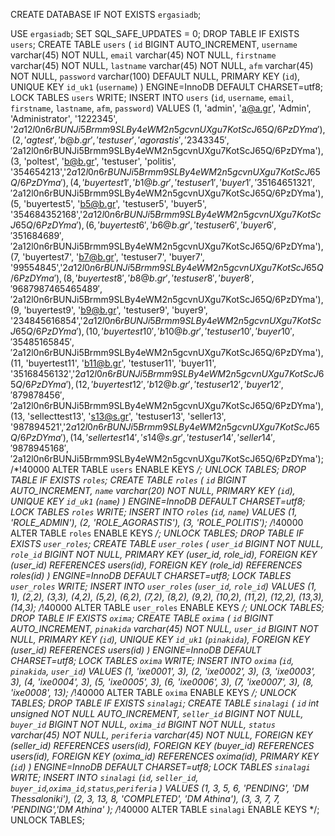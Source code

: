 CREATE DATABASE IF NOT EXISTS `ergasiadb`;

USE `ergasiadb`;
SET SQL_SAFE_UPDATES = 0;
DROP TABLE IF EXISTS `users`;
CREATE TABLE `users` (
`id` BIGINT AUTO_INCREMENT,
`username` varchar(45) NOT NULL,
`email` varchar(45) NOT NULL,
`firstname` varchar(45) NOT NULL,
`lastname` varchar(45) NOT NULL,
`afm` varchar(45) NOT NULL,
`password` varchar(100) DEFAULT NULL,
PRIMARY KEY (`id`),
UNIQUE KEY `id_uk1` (`username`)
) ENGINE=InnoDB DEFAULT CHARSET=utf8;
LOCK TABLES `users` WRITE;
INSERT INTO `users` (`id`, `username`, `email`, `firstname`, `lastname`, `afm`, `password`)
VALUES
(1, 'admin', 'a@a.gr', 'Admin',
'Administrator', '1222345', '$2a$12$l0n6rBUNJi5Brmm9SLBy4eWM2n5gcvnUXgu7KotScJ65Q/6PzDYma'),
(2, 'agtest', 'b@b.gr', 'testuser',
'agorastis', '2343345', '$2a$12$l0n6rBUNJi5Brmm9SLBy4eWM2n5gcvnUXgu7KotScJ65Q/6PzDYma'),
(3, 'poltest', 'b@b.gr', 'testuser',
'politis', '354654213','$2a$12$l0n6rBUNJi5Brmm9SLBy4eWM2n5gcvnUXgu7KotScJ65Q/6PzDYma'),
(4, 'buyertest1', 'b1@b.gr', 'testuser1',
'buyer1', '35164651321','$2a$12$l0n6rBUNJi5Brmm9SLBy4eWM2n5gcvnUXgu7KotScJ65Q/6PzDYma'),
(5, 'buyertest5', 'b5@b.gr', 'testuser5',
'buyer5', '354684352168','$2a$12$l0n6rBUNJi5Brmm9SLBy4eWM2n5gcvnUXgu7KotScJ65Q/6PzDYma'),
(6, 'buyertest6', 'b6@b.gr', 'testuser6',
'buyer6', '351684689','$2a$12$l0n6rBUNJi5Brmm9SLBy4eWM2n5gcvnUXgu7KotScJ65Q/6PzDYma'),
(7, 'buyertest7', 'b7@b.gr', 'testuser7',
'buyer7', '99554845','$2a$12$l0n6rBUNJi5Brmm9SLBy4eWM2n5gcvnUXgu7KotScJ65Q/6PzDYma'),
(8, 'buyertest8', 'b8@b.gr', 'testuser8',
'buyer8', '9687987465465489','$2a$12$l0n6rBUNJi5Brmm9SLBy4eWM2n5gcvnUXgu7KotScJ65Q/6PzDYma'),
(9, 'buyertest9', 'b9@b.gr', 'testuser9',
'buyer9', '234845616854','$2a$12$l0n6rBUNJi5Brmm9SLBy4eWM2n5gcvnUXgu7KotScJ65Q/6PzDYma'),
(10, 'buyertest10', 'b10@b.gr', 'testuser10',
'buyer10', '35485165845','$2a$12$l0n6rBUNJi5Brmm9SLBy4eWM2n5gcvnUXgu7KotScJ65Q/6PzDYma'),
(11, 'buyertest11', 'b11@b.gr', 'testuser11',
'buyer11', '35168456132','$2a$12$l0n6rBUNJi5Brmm9SLBy4eWM2n5gcvnUXgu7KotScJ65Q/6PzDYma'),
(12, 'buyertest12', 'b12@b.gr', 'testuser12',
'buyer12', '879878456','$2a$12$l0n6rBUNJi5Brmm9SLBy4eWM2n5gcvnUXgu7KotScJ65Q/6PzDYma'),
(13, 'sellecttest13', 's13@s.gr', 'testuser13',
'seller13', '987894521','$2a$12$l0n6rBUNJi5Brmm9SLBy4eWM2n5gcvnUXgu7KotScJ65Q/6PzDYma'),
(14, 'sellertest14', 's14@s.gr', 'testuser14',
'seller14', '9878945168','$2a$12$l0n6rBUNJi5Brmm9SLBy4eWM2n5gcvnUXgu7KotScJ65Q/6PzDYma');
/*!40000 ALTER TABLE `users` ENABLE KEYS */;
UNLOCK TABLES;
DROP TABLE IF EXISTS `roles`;
CREATE TABLE `roles` (
`id` BIGINT AUTO_INCREMENT,
`name` varchar(20) NOT NULL,
PRIMARY KEY (`id`),
UNIQUE KEY `id_uk1` (`name`)
) ENGINE=InnoDB DEFAULT CHARSET=utf8;
LOCK TABLES `roles` WRITE;
INSERT INTO `roles` (`id`, `name`)
VALUES
(1, 'ROLE_ADMIN'), 
(2, 'ROLE_AGORASTIS'),
(3, 'ROLE_POLITIS');
/*!40000 ALTER TABLE `roles` ENABLE KEYS */;
UNLOCK TABLES;
DROP TABLE IF EXISTS `user_roles`;
CREATE TABLE `user_roles` (
  `user_id` BIGINT NOT NULL,
  `role_id` BIGINT NOT NULL,
  PRIMARY KEY (user_id, role_id),
  FOREIGN KEY  (user_id) REFERENCES users(id),
  FOREIGN KEY  (role_id) REFERENCES roles(id)
) ENGINE=InnoDB DEFAULT CHARSET=utf8;
LOCK TABLES `user_roles` WRITE;
INSERT INTO `user_roles` (`user_id`, `role_id`)
VALUES
(1, 1), 
(2,2), 
(3,3), 
(4,2), 
(5,2), 
(6,2), 
(7,2), 
(8,2), 
(9,2), 
(10,2), 
(11,2), 
(12,2), 
(13,3), 
(14,3);
/*!40000 ALTER TABLE `user_roles` ENABLE KEYS */;
UNLOCK TABLES;
DROP TABLE IF EXISTS `oxima`;
CREATE TABLE `oxima` (
`id` BIGINT AUTO_INCREMENT,
`pinakida` varchar(45) NOT NULL,
`user_id` BIGINT NOT NULL,
PRIMARY KEY (`id`),
UNIQUE KEY `id_uk1` (`pinakida`),
FOREIGN KEY  (user_id) REFERENCES users(id)
) ENGINE=InnoDB DEFAULT CHARSET=utf8;
LOCK TABLES `oxima` WRITE;
INSERT INTO `oxima` (`id`, `pinakida`, `user_id`)
VALUES
(1, 'ixe0001', 3),
(2, 'ixe0002', 3),
(3, 'ixe0003', 3),
(4, 'ixe0004', 3),
(5, 'ixe0005', 3),
(6, 'ixe0006', 3),
(7, 'ixe0007', 3),
(8, 'ixe0008', 13);
/*!40000 ALTER TABLE `oxima` ENABLE KEYS */;
UNLOCK TABLES;
DROP TABLE IF EXISTS `sinalagi`;
CREATE TABLE `sinalagi` (
`id` int unsigned NOT NULL AUTO_INCREMENT,
`seller_id` BIGINT NOT NULL,
`buyer_id` BIGINT NOT NULL,
`oxima_id` BIGINT NOT NULL,
  `status` varchar(45) NOT NULL,
  `periferia` varchar(45) NOT NULL,
  FOREIGN KEY  (seller_id) REFERENCES users(id),
  FOREIGN KEY  (buyer_id) REFERENCES users(id),
    FOREIGN KEY  (oxima_id) REFERENCES oxima(id),
PRIMARY KEY (`id`)
) ENGINE=InnoDB DEFAULT CHARSET=utf8;
LOCK TABLES `sinalagi` WRITE;
INSERT INTO `sinalagi` (`id`, `seller_id`, `buyer_id`,`oxima_id`,`status`,`periferia` )
VALUES
(1, 3, 5, 6, 'PENDING', 'DM Thessaloniki'),
(2, 3, 13, 8, 'COMPLETED', 'DM Athina'),
(3, 3, 7, 7, 'PENDING','DM Athina' );
/*!40000 ALTER TABLE `sinalagi` ENABLE KEYS */;
UNLOCK TABLES;
